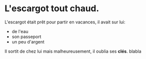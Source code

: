 # L'escargot tout chaud.

L'escargot était prêt pour partir en vacances, il avait sur lui:

- de l'eau
- son passeport
- un peu d'argent

Il sortit de chez lui mais malheureusement, il oublia ses __clés__.
blabla
